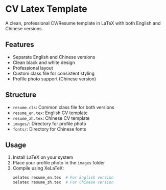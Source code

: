 # CV Latex Template

A clean, professional CV/Resume template in LaTeX with both English and Chinese versions.

## Features

- Separate English and Chinese versions
- Clean black and white design
- Professional layout
- Custom class file for consistent styling
- Profile photo support (Chinese version)

## Structure

- `resume.cls`: Common class file for both versions
- `resume_en.tex`: English CV template
- `resume_zh.tex`: Chinese CV template
- `images/`: Directory for profile photo
- `fonts/`: Directory for Chinese fonts

## Usage

1. Install LaTeX on your system
2. Place your profile photo in the `images` folder
3. Compile using XeLaTeX:
   ```bash
   xelatex resume_en.tex  # For English version
   xelatex resume_zh.tex  # For Chinese version
   ```
